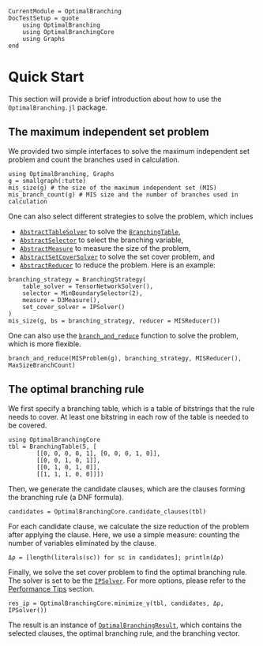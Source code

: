 ```@meta
CurrentModule = OptimalBranching
DocTestSetup = quote
    using OptimalBranching
    using OptimalBranchingCore
    using Graphs
end
```

# Quick Start

This section will provide a brief introduction about how to use the `OptimalBranching.jl` package.

## The maximum independent set problem

We provided two simple interfaces to solve the maximum independent set problem and count the branches used in calculation.

```@repl quick-start
using OptimalBranching, Graphs
g = smallgraph(:tutte)
mis_size(g) # the size of the maximum independent set (MIS)
mis_branch_count(g) # MIS size and the number of branches used in calculation
```

One can also select different strategies to solve the problem, which inclues 
* [`AbstractTableSolver`](@ref) to solve the [`BranchingTable`](@ref), 
* [`AbstractSelector`](@ref) to select the branching variable, 
* [`AbstractMeasure`](@ref) to measure the size of the problem, 
* [`AbstractSetCoverSolver`](@ref) to solve the set cover problem, and 
* [`AbstractReducer`](@ref) to reduce the problem.
Here is an example:

```@repl quick-start
branching_strategy = BranchingStrategy(
    table_solver = TensorNetworkSolver(), 
    selector = MinBoundarySelector(2), 
    measure = D3Measure(), 
    set_cover_solver = IPSolver()
)
mis_size(g, bs = branching_strategy, reducer = MISReducer())
```

One can also use the [`branch_and_reduce`](@ref) function to solve the problem, which is more flexible.
```@repl quick-start
branch_and_reduce(MISProblem(g), branching_strategy, MISReducer(), MaxSizeBranchCount)
```

## The optimal branching rule

We first specify a branching table, which is a table of bitstrings that the rule needs to cover.
At least one bitstring in each row of the table is needed to be covered.

```@repl quick-start
using OptimalBranchingCore
tbl = BranchingTable(5, [
        [[0, 0, 0, 0, 1], [0, 0, 0, 1, 0]],
        [[0, 0, 1, 0, 1]],
        [[0, 1, 0, 1, 0]],
        [[1, 1, 1, 0, 0]]])
```

Then, we generate the candidate clauses, which are the clauses forming the branching rule (a DNF formula).
```@repl quick-start
candidates = OptimalBranchingCore.candidate_clauses(tbl)
```

For each candidate clause, we calculate the size reduction of the problem after applying the clause. Here, we use a simple measure: counting the number of variables eliminated by the clause.
```@repl quick-start
Δρ = [length(literals(sc)) for sc in candidates]; println(Δρ)
```

Finally, we solve the set cover problem to find the optimal branching rule. The solver is set to be the [`IPSolver`](@ref). For more options, please refer to the [Performance Tips](@ref) section.
```@repl quick-start
res_ip = OptimalBranchingCore.minimize_γ(tbl, candidates, Δρ, IPSolver())
```

The result is an instance of [`OptimalBranchingResult`](@ref), which contains the selected clauses, the optimal branching rule, and the branching vector.